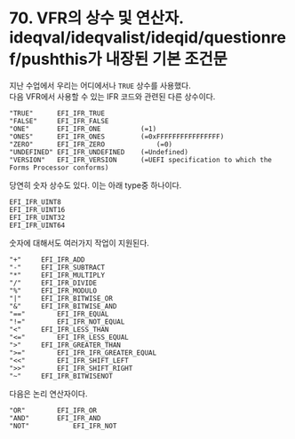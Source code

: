 # 70. VFR의 상수 및 연산자. ideqval/ideqvalist/ideqid/questionref/pushthis가 내장된 기본 조건문

지난 수업에서 우리는 어디에서나 `TRUE` 상수를 사용했다.\
다음 VFR에서 사용할 수 있는 IFR 코드와 관련된 다른 상수이다.

```
"TRUE"		EFI_IFR_TRUE 
"FALSE"		EFI_IFR_FALSE
"ONE"		EFI_IFR_ONE 		 (=1)
"ONES"		EFI_IFR_ONES		 (=0xFFFFFFFFFFFFFFFF)
"ZERO"		EFI_IFR_ZERO             (=0)
"UNDEFINED"	EFI_IFR_UNDEFINED	 (=Undefined)
"VERSION"	EFI_IFR_VERSION 	 (=UEFI specification to which the Forms Processor conforms)
```

당연히 숫자 상수도 있다. 이는 아래 type중 하나이다.

```
EFI_IFR_UINT8
EFI_IFR_UINT16
EFI_IFR_UINT32
EFI_IFR_UINT64
```

숫자에 대해서도 여러가지 작업이 지원된다.

```
"+"		EFI_IFR_ADD
"-"		EFI_IFR_SUBTRACT
"*"		EFI_IFR_MULTIPLY
"/"		EFI_IFR_DIVIDE
"%"		EFI_IFR_MODULO
"|"		EFI_IFR_BITWISE_OR
"&"		EFI_IFR_BITWISE_AND
"=="		EFI_IFR_EQUAL
"!="		EFI_IFR_NOT_EQUAL
"<"		EFI_IFR_LESS_THAN
"<="		EFI_IFR_LESS_EQUAL
">"		EFI_IFR_GREATER_THAN
">="		EFI_IFR_IFR_GREATER_EQUAL
"<<"		EFI_IFR_SHIFT_LEFT
">>"		EFI_IFR_SHIFT_RIGHT
"~"		EFI_IFR_BITWISENOT
```

다음은 논리 연산자이다.

```
"OR"		EFI_IFR_OR
"AND"		EFI_IFR_AND
"NOT"           EFI_IFR_NOT
```











